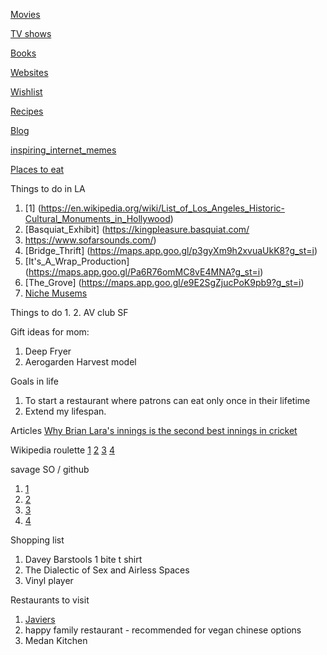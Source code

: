 [Movies](movies.md)
 
[TV shows](tv.md)

[Books](books.md)

[Websites](websites.md)

[Wishlist](wishlist.md)

[Recipes](recipes.md)

[Blog](blog.md)

[inspiring_internet_memes](text_memes.md)

[Places to eat](places2eat.md)

Things to do in LA

1. [1] (https://en.wikipedia.org/wiki/List_of_Los_Angeles_Historic-Cultural_Monuments_in_Hollywood)
2. [Basquiat_Exhibit] (https://kingpleasure.basquiat.com/ 
3. https://www.sofarsounds.com/)
4. [Bridge_Thrift] (https://maps.app.goo.gl/p3gyXm9h2xvuaUkK8?g_st=i)
5. [It's_A_Wrap_Production] (https://maps.app.goo.gl/Pa6R76omMC8vE4MNA?g_st=i)
6. [The_Grove] (https://maps.app.goo.gl/e9E2SgZjucPoK9pb9?g_st=i)
7. [Niche Musems](https://www.niche-museums.com/)


Things to do 
1. 
2. AV club SF

Gift ideas for mom:
1. Deep Fryer
2. Aerogarden Harvest model

Goals in life
1. To start a restaurant where patrons can eat only once in their lifetime
2. Extend my lifespan.

Articles 
[Why Brian Lara's innings is the second best innings in cricket](https://www.sportskeeda.com/cricket/why-brian-lara-s-153-not-out-against-australia-in-1999-is-the-greatest-test-innings-ever-played)

Wikipedia roulette
[1](https://en.wikipedia.org/wiki/Freedom_pineapples) [2](https://en.wikipedia.org/wiki/Jefferson_Davis) [3](https://en.wikipedia.org/wiki/Persi_Diaconis) [4](https://en.wikipedia.org/wiki/E._J._Perry)
 

savage SO / github
1. [1](https://datascience.stackexchange.com/questions/34382/can-cosine-similarity-be-applied-to-multidimensional-matrices)
2. [2](https://github.com/pytorch/pytorch/issues/30664#issuecomment-561369214)
3. [3](https://github.com/pytorch/pytorch/issues/8976#issuecomment-400923172)
4. [4](https://discussions.apple.com/thread/8450226)

Shopping list
1. Davey Barstools 1 bite t shirt
2. The Dialectic of Sex and Airless Spaces
3. Vinyl player

Restaurants to visit 
1. [Javiers](https://www.javiers-cantina.com/newport-beach#menu=vegetarian-and-vegan)
2. happy family restaurant - recommended for vegan chinese options
3. Medan Kitchen


<!-- 6. The fox apologist to the tree and took its fruits about 8 or 10 times. the tree asks why you spologist  -->


<!-- 8. People ask me what my hobbies are: I take the time to catalog old photos from my family on facebook, spend ambl -->

<!-- 8. An old sailor was narrating a story to children. He told them the story of Howie and Hughs, two men who were best friends but whose friendship ceased.  -->

<!-- 7. An industrialist criticizing the government should not make the headlines: Naushad Forbes.  -->



<!-- Here is a table

Year | Award | Category
-----|-------|--------
2014 | Emmy  | Won Outstanding Lead Actor in a miniseries or a movie
2015 | BAFTA | Nominated for Best Leading Actor for Sherlock
2014 | Satellite | Won Best Actor miniseries or television film
-->

<!-- Things I want to smash under liquid nitrogen
1. Smashed potatoes
2. Brain tissue
3. a soda can -->

